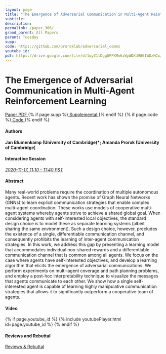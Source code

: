 ```yaml
---
layout: page
title: "The Emergence of Adversarial Communication in Multi-Agent Reinforcement Learning"
subtitle: 
description:
permalink: /paper_306/
grand_parent: All Papers
parent: Tuesday
supp: 
code: https://github.com/proroklab/adversarial_comms
youtube_id: 
pdf: https://drive.google.com/file/d/1uyZ1tDggGPPXMm6zWyWDXd986IWOzHCx/view
---
```


# The Emergence of Adversarial Communication in Multi-Agent Reinforcement Learning

<a href="https://drive.google.com/file/d/1uyZ1tDggGPPXMm6zWyWDXd986IWOzHCx/view" target="_blank" rel="noopener noreferrer" class="btn btn-blue"><i class="fa fa-file-text-o" aria-hidden="true"></i> Paper PDF </a> {% if page.supp %}<a href="" target="_blank" rel="noopener noreferrer" class="btn btn-green"><i class="fa fa-file-text-o" aria-hidden="true"></i> Supplemental </a>{% endif %} {% if page.code %}<a href="https://github.com/proroklab/adversarial_comms" target="_blank" rel="noopener noreferrer" class="btn"><i class="fa fa-github" aria-hidden="true"></i> Code </a>{% endif %} 

#### Authors
**Jan Blumenkamp (University of Cambridge)*; Amanda Prorok (University of Cambridge)**

#### Interactive Session
<a href="https://pheedloop.com/corl2020/virtual/?page=sessions&section=SESXQLYC0CARYHL0E" target="_blank" rel="noopener noreferrer"><em>2020-11-17, 11:10 - 11:40 PST </em></a>

#### Abstract
Many real-world problems require the coordination of multiple autonomous agents. Recent work has shown the promise of Graph Neural Networks (GNNs) to learn explicit communication strategies that enable complex multi-agent coordination. These works use models of cooperative multi-agent systems whereby agents strive to achieve a shared global goal. When considering agents with self-interested local objectives, the standard design choice is to model these as separate learning systems (albeit sharing the same environment). Such a design choice, however, precludes the existence of a single, differentiable communication channel, and consequently prohibits the learning of inter-agent communication strategies. In this work, we address this gap by presenting a learning model that accommodates individual non-shared rewards and a differentiable communication channel that is common among all agents. We focus on the case where agents have self-interested objectives, and develop a learning algorithm that elicits the emergence of adversarial communications. We perform experiments on multi-agent coverage and path planning problems, and employ a post-hoc interpretability technique to visualize the messages that agents communicate to each other. We show how a single self-interested agent is capable of learning highly manipulative communication strategies that allows it to significantly outperform a cooperative team of agents.

#### Video
{% if page.youtube_id %}
{% include youtubePlayer.html id=page.youtube_id %}
{% endif %}

#### Reviews and Rebuttal
<a href="https://drive.google.com/file/d/1ZTFSIhy5AFmzI0JLqBX8Mqn7obvHqttK/view" target="_blank" rel="noopener noreferrer" class="btn btn-purple"><i class="fa fa-pencil-square-o" aria-hidden="true"></i> Reviews & Rebuttal </a>

